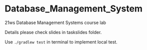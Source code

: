 # Database_Management_System

21ws Database Management Systems course lab

Details please check slides in taskslides folder.

Use `./gradlew test` in terminal to implement local test.
